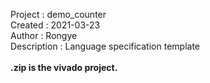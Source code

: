 Project : demo_counter<br />
Created : 2021-03-23<br />
Author : Rongye<br />
Description : Language specification template<br />
<br />
**.zip is the vivado project.**
